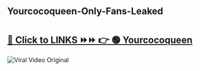 
 ## Yourcocoqueen-Only-Fans-Leaked

# <h2><a href="https://clipsfans.com/Yourcocoqueen&ref=git">🔗 Click to LINKS ⏩⏩ 👉 🟢 Yourcocoqueen </a></h2>

<a href="https://clipsfans.com/Yourcocoqueen&ref=git" rel="nofollow" data-target="animated-image.originalLink"><img src="https://i.ibb.co.com/xMMVF88/686577567.gif" alt="Viral Video Original" style="max-width: 100%; display: inline-block;" data-target="animated-image.originalImage"></a>
